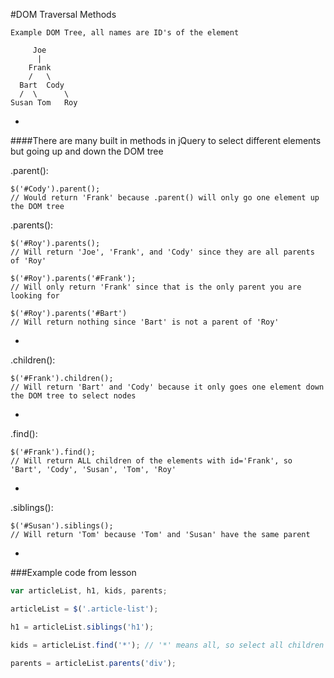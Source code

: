 #DOM Traversal Methods

```
Example DOM Tree, all names are ID's of the element

     Joe
      |
    Frank
    /   \
  Bart  Cody
  /  \      \
Susan Tom   Roy
```

-

####There are many built in methods in jQuery to select different elements but going up and down the DOM tree


.parent():

```
$('#Cody').parent();
// Would return 'Frank' because .parent() will only go one element up the DOM tree
```

.parents():

```
$('#Roy').parents();
// Will return 'Joe', 'Frank', and 'Cody' since they are all parents of 'Roy'

$('#Roy').parents('#Frank');
// Will only return 'Frank' since that is the only parent you are looking for

$('#Roy').parents('#Bart')
// Will return nothing since 'Bart' is not a parent of 'Roy'
```

-

.children():

```
$('#Frank').children();
// Will return 'Bart' and 'Cody' because it only goes one element down the DOM tree to select nodes
```

-

.find():

```
$('#Frank').find();
// Will return ALL children of the elements with id='Frank', so 'Bart', 'Cody', 'Susan', 'Tom', 'Roy'
```

-

.siblings():

```
$('#Susan').siblings();
// Will return 'Tom' because 'Tom' and 'Susan' have the same parent
```

-

###Example code from lesson

```javascript
var articleList, h1, kids, parents;

articleList = $('.article-list');

h1 = articleList.siblings('h1');

kids = articleList.find('*'); // '*' means all, so select all children in this case

parents = articleList.parents('div');
```
